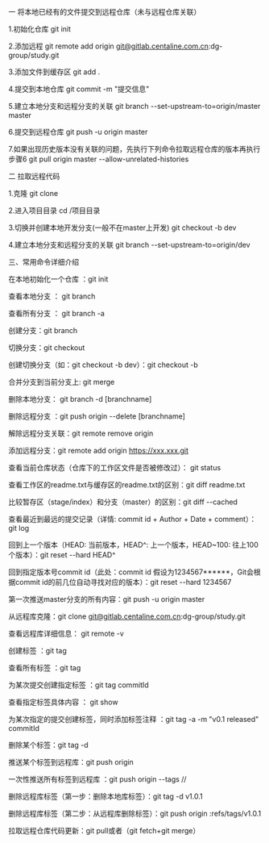 一 将本地已经有的文件提交到远程仓库（未与远程仓库关联）

1.初始化仓库
 git init

2.添加远程
git remote add origin git@gitlab.centaline.com.cn:dg-group/study.git

3.添加文件到缓存区
git add .

4.提交到本地仓库
git commit -m "提交信息"

5.建立本地分支和远程分支的关联
git branch --set-upstream-to=origin/master master

6.提交到远程仓库
git push -u origin master

7.如果出现历史版本没有关联的问题，先执行下列命令拉取远程仓库的版本再执行步骤6
git pull origin master  --allow-unrelated-histories

二 拉取远程代码

1.克隆
git clone

2.进入项目目录
cd /项目目录

3.切换并创建本地开发分支(一般不在master上开发)
git checkout -b dev

4.建立本地分支和远程分支的关联
git branch --set-upstream-to=origin/dev 


三、常用命令详细介绍


在本地初始化一个仓库 ：git init 

查看本地分支 ： git branch

查看所有分支 ： git branch -a

创建分支：git branch <name>

切换分支：git checkout <name> 

创建切换分支（如：git checkout -b dev）：git checkout -b <name>

合并分支到当前分支上: git merge <name> 

删除本地分支： git branch -d [branchname]

删除远程分支 ：git push origin --delete [branchname]

解除远程分支关联：git remote remove origin

添加远程分支：git remote add origin https://xxx.xxx.git

查看当前仓库状态（仓库下的工作区文件是否被修改过）： git status

查看工作区的readme.txt与缓存区的readme.txt的区别：git diff readme.txt

比较暂存区（stage/index）和分支（master）的区别：git diff --cached  

查看最近到最远的提交记录（详情: commit id + Author + Date + comment）：git log

回到上一个版本（HEAD: 当前版本，HEAD^: 上一个版本，HEAD~100: 往上100个版本）：git reset --hard HEAD^

回到指定版本号commit id（此处：commit id 假设为1234567******，Git会根据commit id的前几位自动寻找对应的版本）：git reset --hard 1234567

第一次推送master分支的所有内容：git push -u origin master

从远程库克隆：git clone git@gitlab.centaline.com.cn:dg-group/study.git 

查看远程库详细信息： git remote -v

创建标签 ：git tag <tagname> 

查看所有标签 ：git tag 

为某次提交创建指定标签 ：git tag <tagname> commitId  

查看指定标签具体内容 ： git show <tagname> 

为某次指定的提交创建标签，同时添加标签注释 ：git tag -a <tagname> -m "v0.1 released" commitId 

删除某个标签：git tag -d <tagname> 

推送某个标签到远程库：git push origin <tagname>

一次性推送所有标签到远程库 ：git push origin --tags // 

删除远程库标签（第一步：删除本地库标签）：git tag -d v1.0.1

删除远程库标签（第二步：从远程库删除标签）：git push origin :refs/tags/v1.0.1

拉取远程仓库代码更新：git pull或者（git fetch+git merge）






